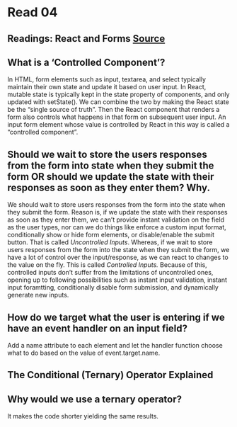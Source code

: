 # Read 04

## Readings: React and Forms [Source](https://reactjs.org/docs/forms.html)

## What is a ‘Controlled Component’?

In HTML, form elements such as input, textarea, and select typically maintain their own state and update it based on user input. In React, mutable state is typically kept in the state property of components, and only updated with setState(). We can combine the two by making the React state be the “single source of truth”. Then the React component that renders a form also controls what happens in that form on subsequent user input. An input form element whose value is controlled by React in this way is called a “controlled component”.

## Should we wait to store the users responses from the form into state when they submit the form OR should we update the state with their responses as soon as they enter them? Why.

We should wait to store users responses from the form into the state when they submit the form. Reason is, if we update the state with their responses as soon as they enter them, we can’t provide instant validation on the field as the user types, nor can we do things like enforce a custom input format, conditionally show or hide form elements, or disable/enable the submit button. That is called *Uncontrolled Inputs*. Whereas, if we wait to store users responses from the form into the state when they submit the form, we have a lot of control over the input/response, as we can react to changes to the value on the fly. This is called *Controlled Inputs.* Because of this, controlled inputs don’t suffer from the limitations of uncontrolled ones, opening up to following possibilities such as instant input validation, instant input foramtting, conditionally disable form submission, and dynamically generate new inputs.

## How do we target what the user is entering if we have an event handler on an input field?

Add a name attribute to each element and let the handler function choose what to do based on the value of event.target.name.

## The Conditional (Ternary) Operator Explained

## Why would we use a ternary operator?

It makes the code shorter yielding the same results.
